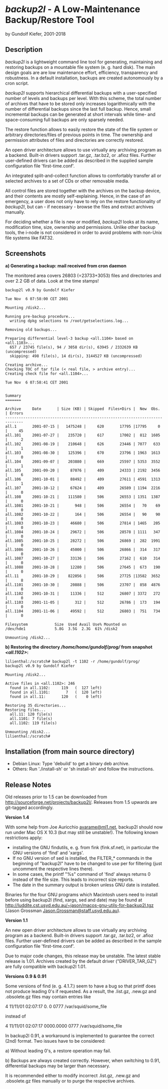 # *backup2l* - A Low-Maintenance Backup/Restore Tool

by Gundolf Kiefer, 2001-2018

## Description

*backup2l* is a lightweight command line tool for generating, maintaining and restoring backups on a mountable file system (e. g. hard disk). The main design goals are are low maintenance effort, efficiency, transparency and robustness. In a default installation, backups are created autonomously by a cron script.

*backup2l* supports hierarchical differential backups with a user-specified number of levels and backups per level. With this scheme, the total number of archives that have to be stored only increases logarithmically with the number of differential backups since the last full backup. Hence, small incremental backups can be generated at short intervals while time- and space-consuming full backups are only sparsely needed.

The restore function allows to easily restore the state of the file system or arbitrary directories/files of previous points in time. The ownership and permission attributes of files and directories are correctly restored.

An open driver architecture allows to use virtually any archiving program as a backend. Built-in drivers support .tar.gz, .tar.bz2, or .afioz files. Further user-defined drivers can be added as described in the supplied sample configuration file 'first-time.conf'.

An integrated split-and-collect function allows to comfortably transfer all or selected archives to a set of CDs or other removable media.

All control files are stored together with the archives on the backup device, and their contents are mostly self-explaining. Hence, in the case of an emergency, a user does not only have to rely on the restore functionality of *backup2l*, but can - if necessary - browse the files and extract archives manually.

For deciding whether a file is new or modified, *backup2l* looks at its name, modification time, size, ownership and permissions. Unlike other backup tools, the i-node is not considered in order to avoid problems with non-Unix file systems like FAT32.

## Screenshots

**a) Generating a backup: mail received from cron daemon**

The monitored area covers 26803 (=23733+3053) files and directories and over 2.2 GB of data. Look at the time stamps!

```
backup2l v0.9 by Gundolf Kiefer

Tue Nov  6 07:58:00 CET 2001

Mounting /disk2...

Running pre-backup procedure...
  writing dpkg selections to /root/getselections.log...

Removing old backups...

Preparing differential level-3 backup <all.1104> based on <all.1103>...
  657 / 23745 file(s), 94 / 3058 dir(s), 63945 / 2332639 KB (uncompressed)
  skipping: 498 file(s), 14 dir(s), 3144527 KB (uncompressed)

Creating archive...
Checking TOC of tar file (< real file, > archive entry)...
Creating check file for <all.1104>...

Tue Nov  6 07:58:41 CET 2001


Summary
=======

Archive     Date       | Size (KB) | Skipped  Files+Dirs |  New  Obs. | Errors
------------------------------------------------------------------------------
all.1       2001-07-15 |   1475248 |     620       17795 |17795     0 |     45
all.101     2001-07-27 |    235720 |     617       17002 |  812  1605 |      2
all.102     2001-08-19 |    210648 |     626       23446 | 7077   633 |      1
all.103     2001-08-30 |    125396 |     670       23796 | 1963  1613 |      0
all.104     2001-09-07 |    203880 |     669       25597 | 5353  3552 |      1
all.105     2001-09-20 |     87076 |     409       24333 | 2192  3456 |      6
all.106     2001-10-01 |     88492 |     409       27611 | 4591  1313 |      1
all.107     2001-10-12 |     67624 |     409       26589 | 1194  2216 |      0
all.108     2001-10-21 |    111580 |     506       26553 | 1351  1387 |      0
all.1081    2001-10-21 |       948 |     506       26554 |   70    69 |      0
all.1082    2001-10-22 |       164 |     506       26554 |   90    90 |      0
all.1083    2001-10-23 |     46680 |     506       27814 | 1465   205 |      0
all.1084    2001-10-24 |     29672 |     506       28578 | 1111   347 |      0
all.1085    2001-10-25 |     28272 |     506       26869 |  282  1991 |      0
all.1086    2001-10-26 |     45000 |     506       26866 |  314   317 |      0
all.1087    2001-10-27 |     33136 |     506       27162 |  610   314 |      0
all.1088    2001-10-28 |     12280 |     506       27645 |  673   190 |      0
all.11      2001-10-29 |    822056 |     506       27725 |13582  3652 |      8
all.1101    2001-10-30 |     20888 |     506       23707 |  858  4876 |      0
all.1102    2001-10-31 |     11336 |     512       26807 | 3372   272 |      0
all.1103    2001-11-05 |       312 |     512       26786 |  173   194 |      0
all.1104    2001-11-06 |     49592 |     512       26803 |  751   734 |      0

Filesystem            Size  Used Avail Use% Mounted on
/dev/hde1             5.8G  3.5G  2.3G  61% /disk2

Unmounting /disk2...
```

**b) Restoring the directory */home/home/gundolf/prog/* from snapshot *<all.1102>*:**

```
lilienthal:/scratch# backup2l -t 1102 -r /home/gundolf/prog/
backup2l v0.9 by Gundolf Kiefer

Mounting /disk2...

Active files in <all.1102>: 246
  found in all.1102:     119   (  127 left)
  found in all.1101:       7   (  120 left)
  found in all.11:       120   (    0 left)

Restoring 35 directories...
Restoring files...
  all.11: 120 file(s)
  all.1101: 7 file(s)
  all.1102: 119 file(s)

Unmounting /disk2...
lilienthal:/scratch#
```

## Installation (from main source directory)

* Debian Linux: Type 'debuild' to get a binary deb archive.
* Others: Run './install-sh' or 'sh install-sh' and follow the instructions.


## Release Notes

Old releases prior to 1.5 can be downloaded from http://sourceforge.net/projects/backup2l/.
Releases from 1.5 upwards are git-tagged accordingly.


**Version 1.4**

With some help from Joe Auricchio <avarame@ml1.net>, backup2l should
now run under Mac OS X 10.3 (but may still be unstable!). The following
known restrictions apply:
- installing the GNU findutils, e. g. from fink (fink.sf.net),
  in particular the GNU versions of 'find' and 'xargs'.
- If no GNU version of sed is installed, the FILTER_* commands in the
  beginning of "backup2l" have to be changed to use per for filtering
  (just uncomment the respective lines there).
- In some cases, the printf "%s" command of 'find' always returns 0
  instead of the file size. This leads to incorrect size reports.
- The date in the summary output is broken unless GNU date is installed.

Binaries for the four GNU programs which Macintosh users need to install
before using backup2l (find, xargs, sed and date) may be found at
http://luddite.cst.usyd.edu.au/~jason/macos-gnu-utils-for-backup2l.tgz
(Jason Grossman <Jason.Grossman@staff.usyd.edu.au>).


**Version 1.1**

An new open driver architecture allows to use virtually any archiving
program as a backend. Built-in drivers support .tar.gz, .tar.bz2, or
.afioz files. Further user-defined drivers can be added as described in
the sample configuration file 'first-time.conf'.

Due to major code changes, this release may be unstable. The latest
stable release is 1.01. Archives created by the default driver
("DRIVER_TAR_GZ") are fully compatible with backup2l 1.01.


**Versions 0.9 & 0.91**

Some versions of find (e. g. 4.1.7.) seem to have a bug so that printf does
not produce leading 0's if requested. As a result, the .list.gz, .new.gz and
.obsolete.gz files may contain entries like

  4 11/11/01 02:07:17    0.   0 0777 /var/squid/some_file

instead of

  4 11/11/01 02:07:17 0000.0000 0777 /var/squid/some_file

In backup2l 0.91, a workaround is implemented to guarantee the correct (2nd)
format. Two issues have to be considered:

a) Without leading 0's, a restore operation may fail.

b) Backups are always created correctly. However, when switching to 0.91,
   differential backups may be larger than necessary.

It is recommended either to modify incorrect .list.gz, .new.gz and
.obsolete.gz files manually or to purge the respective archives.

